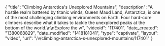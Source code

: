 {
    "title": "Climbing Antarctica's Unexplored Mountains",
    "description": "A hostile realm battered by titanic winds, Queen Maud Land, Antarctica, is one of the most challenging climbing environments on Earth. Four hard-core climbers describe what it takes to tackle the unexplored peaks at the bottom of the world.\n\nExplore the w",
    "videoid": "117401",
    "date_created": "1380068829",
    "date_modified": "1418181041",
    "type": "captivate",
    "layout": "video",
    "url": "\/v\/climbing-antarctica-s-unexplored-mountains\/117401"
}